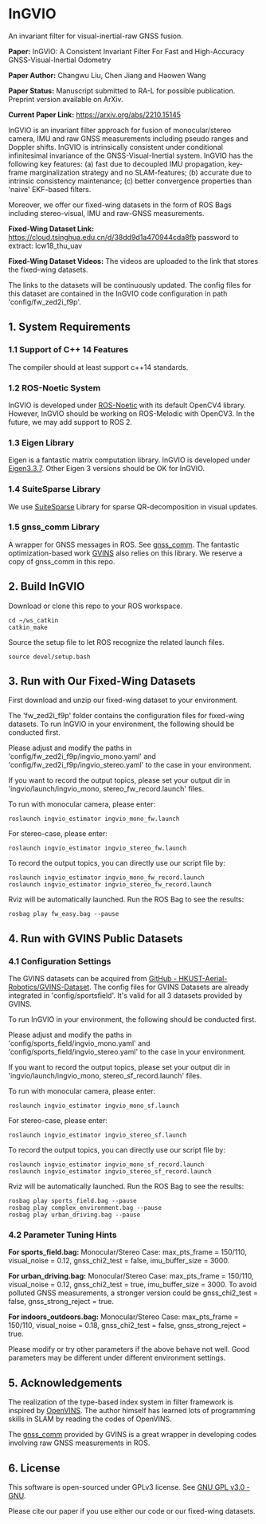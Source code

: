 # InGVIO

An invariant filter for visual-inertial-raw GNSS fusion.

**Paper:** InGVIO: A Consistent Invariant Filter For Fast and High-Accuracy GNSS-Visual-Inertial Odometry

**Paper Author:** Changwu Liu, Chen Jiang and Haowen Wang

**Paper Status:** Manuscript submitted to RA-L for possible publication. Preprint version available on ArXiv.

**Current Paper Link:** https://arxiv.org/abs/2210.15145

InGVIO is an invariant filter approach for fusion of monocular/stereo camera, IMU and raw GNSS measurements including pseudo ranges and Doppler shifts. InGVIO is intrinsically consistent under conditional infinitesimal invariance of the GNSS-Visual-Inertial system. InGVIO has the following key features: (a) fast due to decoupled IMU propagation, key-frame marginalization strategy and no SLAM-features; (b) accurate due to intrinsic consistency maintenance; (c) better convergence properties than 'naive' EKF-based filters.

Moreover, we offer our fixed-wing datasets in the form of ROS Bags including stereo-visual, IMU and raw-GNSS measurements.

**Fixed-Wing Dataset Link:** https://cloud.tsinghua.edu.cn/d/38dd9d1a470944cda8fb
                             password to extract: lcw18_thu_uav
                            
**Fixed-Wing Dataset Videos:** The videos are uploaded to the link that stores the fixed-wing datasets.

The links to the datasets will be continuously updated. The config files for this dataset are contained in the InGVIO code configuration in path 'config/fw_zed2i_f9p'.

## 1. System Requirements

### 1.1  Support of C++ 14 Features

The compiler should at least support c++14 standards.

### 1.2  ROS-Noetic System

InGVIO is developed under [ROS-Noetic](http://wiki.ros.org/noetic/Installation/Ubuntu) with its default OpenCV4 library. However, InGVIO should be working on ROS-Melodic with OpenCV3. In the future, we may add support to ROS 2.

### 1.3  Eigen Library

Eigen is a fantastic matrix computation library. InGVIO is developed under [Eigen3.3.7](https://eigen.tuxfamily.org/index.php?title=Main_Page). Other Eigen 3 versions should be OK for InGVIO.

### 1.4  SuiteSparse Library

We use [SuiteSparse](https://github.com/DrTimothyAldenDavis/SuiteSparse/releases) Library for sparse QR-decomposition in visual updates. 

### 1.5  gnss_comm Library

A wrapper for GNSS messages in ROS. See [gnss_comm](https://github.com/HKUST-Aerial-Robotics/gnss_comm). The fantastic optimization-based work [GVINS](https://github.com/HKUST-Aerial-Robotics/GVINS) also relies on this library. We reserve a copy of gnss_comm in this repo.

## 2. Build InGVIO

Download or clone this repo to your ROS workspace.

```
cd ~/ws_catkin
catkin_make
```

Source the setup file to let ROS recognize the related launch files.

```
source devel/setup.bash
```

## 3. Run with Our Fixed-Wing Datasets

First download and unzip our fixed-wing dataset to your environment.

The 'fw_zed2i_f9p' folder contains the configuration files for fixed-wing datasets. To run InGVIO in your environment, the following should be conducted first.

Please adjust and modify the paths in 'config/fw_zed2i_f9p/ingvio_mono.yaml' and 'config/fw_zed2i_f9p/ingvio_stereo.yaml' to the case in your environment.

If you want to record the output topics, please set your output dir in 'ingvio/launch/ingvio_mono, stereo_fw_record.launch' files.

To run with monocular camera, please enter:

```
roslaunch ingvio_estimator ingvio_mono_fw.launch
```

For stereo-case, please enter:

```
roslaunch ingvio_estimator ingvio_stereo_fw.launch
```

To record the output topics, you can directly use our script file by:

```
roslaunch ingvio_estimator ingvio_mono_fw_record.launch
roslaunch ingvio_estimator ingvio_stereo_fw_record.launch
```

Rviz will be automatically launched. Run the ROS Bag to see the results:

```
rosbag play fw_easy.bag --pause
```

## 4. Run with GVINS Public Datasets

### 4.1 Configuration Settings

The GVINS datasets can be acquired from [GitHub - HKUST-Aerial-Robotics/GVINS-Dataset](https://github.com/HKUST-Aerial-Robotics/GVINS-Dataset). The config files for GVINS Datasets are already integrated in 'config/sportsfield'. It's valid for all 3 datasets provided by GVINS.

To run InGVIO in your environment, the following should be conducted first.

Please adjust and modify the paths in 'config/sports_field/ingvio_mono.yaml' and 'config/sports_field/ingvio_stereo.yaml' to the case in your environment.

If you want to record the output topics, please set your output dir in 'ingvio/launch/ingvio_mono, stereo_sf_record.launch' files.

To run with monocular camera, please enter:

```
roslaunch ingvio_estimator ingvio_mono_sf.launch
```

For stereo-case, please enter:

```
roslaunch ingvio_estimator ingvio_stereo_sf.launch
```

To record the output topics, you can directly use our script file by:

```
roslaunch ingvio_estimator ingvio_mono_sf_record.launch
roslaunch ingvio_estimator ingvio_stereo_sf_record.launch
```

Rviz will be automatically launched. Run the ROS Bag to see the results:

```
rosbag play sports_field.bag --pause
rosbag play complex_environment.bag --pause
rosbag play urban_driving.bag --pause
```

### 4.2 Parameter Tuning Hints

**For sports_field.bag:** Monocular/Stereo Case: max_pts_frame = 150/110, visual_noise = 0.12, gnss_chi2_test = false, imu_buffer_size = 3000.

**For urban_driving.bag:** Monocular/Stereo Case: max_pts_frame = 150/110, visual_noise = 0.12, gnss_chi2_test = true, imu_buffer_size = 3000. To avoid polluted GNSS measurements, a stronger version could be gnss_chi2_test = false, gnss_strong_reject = true.

**For indoors_outdoors.bag:** Monocular/Stereo Case: max_pts_frame = 150/110, visual_noise = 0.18, gnss_chi2_test = false, gnss_strong_reject = true. 

Please modify or try other parameters if the above behave not well. Good parameters may be different under different environment settings.

## 5. Acknowledgements

The realization of the type-based index system in filter framework is inspired by [OpenVINS](https://github.com/rpng/open_vins). The author himself has learned lots of programming skills in SLAM by reading the codes of OpenVINS.

The [gnss_comm](https://github.com/HKUST-Aerial-Robotics/gnss_comm) provided by GVINS is a great wrapper in developing codes involving raw GNSS measurements in ROS.

## 6. License

This software is open-sourced under GPLv3 license. See [GNU GPL v3.0 - GNU](https://www.gnu.org/licenses/gpl-3.0.html).

Please cite our paper if you use either our code or our fixed-wing datasets.
